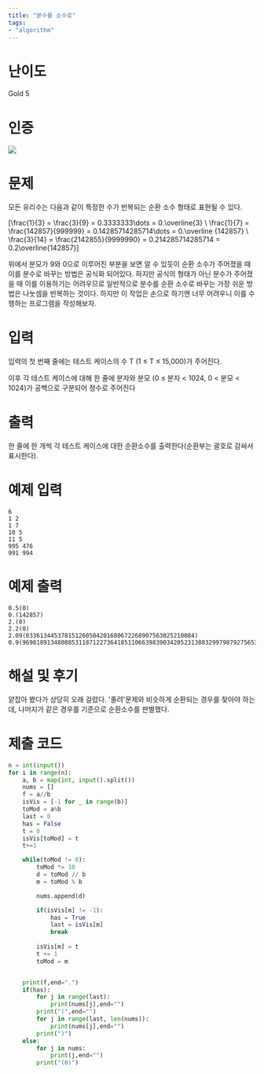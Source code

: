 ```yaml
---
title: "분수를 소수로"
tags:
- "algorithm"
---
```


# 난이도
Gold 5

# 인증
![](https://bmchun00.github.io/assets/algo/week5-6.png)

# 문제
모든 유리수는 다음과 같이 특정한 수가 반복되는 순환 소수 형태로 표현될 수 있다.
 
\[\frac{1}{3} = \frac{3}{9} = 0.3333333\dots = 0.\overline{3} \\ \frac{1}{7} = \frac{142857}{999999} = 0.14285714285714\dots = 0.\overline {142857} \\ \frac{3}{14} = \frac{2142855}{9999990} = 0.214285714285714 = 0.2\overline{142857}\] 

위에서 분모가 9와 0으로 이루어진 부분을 보면 알 수 있듯이 순환 소수가 주어졌을 때 이를 분수로 바꾸는 방법은 공식화 되어있다. 하지만 공식의 형태가 아닌 분수가 주어졌을 때 이를 이용하기는 어려우므로 일반적으로 분수를 순환 소수로 바꾸는 가장 쉬운 방법은 나눗셈을 반복하는 것이다. 하지만 이 작업은 손으로 하기엔 너무 어려우니 이를 수행하는 프로그램을 작성해보자.

# 입력
입력의 첫 번째 줄에는 테스트 케이스의 수 T (1 ≤ T ≤ 15,000)가 주어진다.

이후 각 테스트 케이스에 대해 한 줄에 분자와 분모 (0 ≤ 분자 < 1024, 0 < 분모 < 1024)가 공백으로 구분되어 정수로 주어진다

# 출력
한 줄에 한 개씩 각 테스트 케이스에 대한 순환소수를 출력한다(순환부는 괄호로 감싸서 표시한다).

# 예제 입력
```
6
1 2
1 7
10 5
11 5
995 476
991 994
```

# 예제 출력
```
0.5(0)
0.(142857)
2.(0)
2.2(0)
2.09(033613445378151260504201680672268907563025210084)
0.9(969818913480885311871227364185110663983903420523138832997987927565392354124748490945674044265593561368209255533199195171026156941649899396378269617706237424547283702213279678068410462776659959758551307847082494)
```

# 해설 및 후기
얕잡아 봤다가 상당히 오래 걸렸다. '졸려'문제와 비슷하게 순환되는 경우를 찾아야 하는데, 나머지가 같은 경우를 기준으로 순환소수를 판별했다.

# 제출 코드
```py
n = int(input())
for i in range(n):
    a, b = map(int, input().split())
    nums = []
    f = a//b
    isVis = [-1 for _ in range(b)]
    toMod = a%b
    last = 0
    has = False
    t = 0
    isVis[toMod] = t
    t+=1

    while(toMod != 0):
        toMod *= 10
        d = toMod // b
        m = toMod % b

        nums.append(d)

        if(isVis[m] != -1):
            has = True
            last = isVis[m]
            break
            
        isVis[m] = t
        t += 1
        toMod = m


    print(f,end=".")
    if(has):
        for j in range(last):
            print(nums[j],end="")
        print("(",end="")
        for j in range(last, len(nums)):
            print(nums[j],end="")
        print(")")
    else:
        for j in nums:
            print(j,end="")
        print("(0)")

```